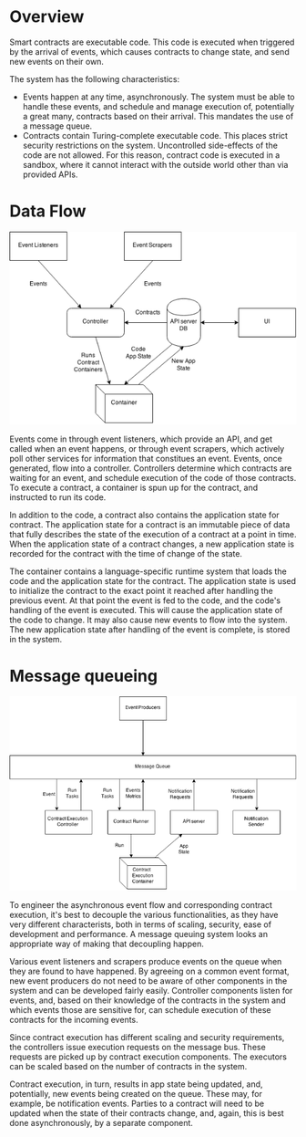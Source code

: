 # Overview

Smart contracts are executable code. This code is executed when triggered by the arrival of events, which causes contracts to change state, and send new events on their own.

The system has the following characteristics:

- Events happen at any time, asynchronously. The system must be able to handle these events, and schedule and manage execution of, potentially a great many, contracts based on their arrival. This mandates the use of a message queue.
- Contracts contain Turing-complete executable code. This places strict security restrictions on the system. Uncontrolled side-effects of the code are not allowed. For this reason, contract code is executed in a sandbox, where it cannot interact with the outside world other than via provided APIs.


# Data Flow

![dataflow](event-container-flow.png)

Events come in through event listeners, which provide an API, and get called when an event happens, or through event scrapers, which actively poll other services for information that constitues an event. Events, once generated, flow into a controller. Controllers determine which contracts are waiting for an event, and schedule execution of the code of those contracts. To execute a contract, a container is spun up for the contract, and instructed to run its code.

In addition to the code, a contract also contains the application state for contract. The application state for a contract is an immutable piece of data that fully describes the state of the execution of a contract at a point in time. When the application state of a contract changes, a new application state is recorded for the contract with the time of change of the state.

The container contains a language-specific runtime system that loads the code and the application state for the contract. The application state is used to initialize the contract to the exact point it reached after handling the previous event. At that point the event is fed to the code, and the code's handling of the event is executed. This will cause the application state of the code to change. It may also cause new events to flow into the system. The new application state after handling of the event is complete, is stored in the system.


# Message queueing

![queue](queue.png)

To engineer the asynchronous event flow and corresponding contract execution, it's best to decouple the various functionalities, as they have very different characterists, both in terms of scaling, security, ease of development and performance. A message queuing system looks an appropriate way of making that decoupling happen. 

Various event listeners and scrapers produce events on the queue when they are found to have happened. By agreeing on a common event format, new event producers do not need to be aware of other components in the system and can be developed fairly easily. Controller components listen for events, and, based on their knowledge of the contracts in the system and which events those are sensitive for, can schedule execution of these contracts for the incoming events.

Since contract execution has different scaling and security requirements, the controllers issue execution requests on the message bus. These requests are picked up by contract execution components. The executors can be scaled based on the number of contracts in the system. 

Contract execution, in turn, results in app state being updated, and, potentially, new events being created on the queue. These may, for example, be notification events. Parties to a contract will need to be updated when the state of their contracts change, and, again, this is best done asynchronously, by a separate component.



